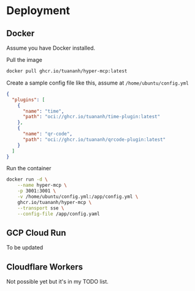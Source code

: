 Deployment
==========

## Docker

Assume you have Docker installed.

Pull the image

```sh
docker pull ghcr.io/tuananh/hyper-mcp:latest
```

Create a sample config file like this, assume at `/home/ubuntu/config.yml`

```json
{
  "plugins": [
    {
      "name": "time",
      "path": "oci://ghcr.io/tuananh/time-plugin:latest"
    },
    {
      "name": "qr-code",
      "path": "oci://ghcr.io/tuananh/qrcode-plugin:latest"
    }
  ]
}
```

Run the container

```sh
docker run -d \
    --name hyper-mcp \
    -p 3001:3001 \
    -v /home/ubuntu/config.yml:/app/config.yml \
    ghcr.io/tuananh/hyper-mcp \
    --transport sse \
    --config-file /app/config.yaml
```

## GCP Cloud Run

To be updated

## Cloudflare Workers

Not possible yet but it's in my TODO list.